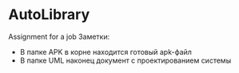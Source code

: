 # AutoLibrary
Assignment for a job
Заметки:
* В папке APK в корне находится готовый apk-файл
* В папке UML наконец документ с проектированием системы
